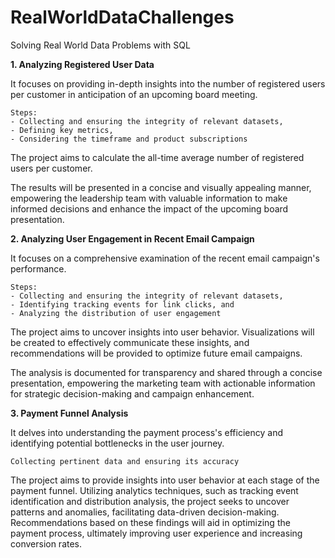 # RealWorldDataChallenges
Solving Real World Data Problems with SQL

**1. Analyzing Registered User Data**

   It focuses on providing in-depth insights into the number of registered users per customer in anticipation of an upcoming board meeting.
   ```
   Steps:
   - Collecting and ensuring the integrity of relevant datasets,
   - Defining key metrics, 
   - Considering the timeframe and product subscriptions
   ```

   The project aims to calculate the all-time average number of registered users per customer.

   The results will be presented in a concise and visually appealing manner, empowering the leadership team with valuable information to make informed decisions and enhance the impact of the upcoming board presentation.

**2. Analyzing User Engagement in Recent Email Campaign**

   It focuses on a comprehensive examination of the recent email campaign's performance.
   ```
   Steps:
   - Collecting and ensuring the integrity of relevant datasets,
   - Identifying tracking events for link clicks, and
   - Analyzing the distribution of user engagement
   ```
   The project aims to uncover insights into user behavior. Visualizations will be created to effectively communicate these insights, and recommendations will be provided to optimize future email campaigns.

   The analysis is documented for transparency and shared through a concise presentation, empowering the marketing team with actionable information for strategic decision-making and campaign enhancement.


**3. Payment Funnel Analysis**

   It delves into understanding the payment process's efficiency and identifying potential bottlenecks in the user journey. 
   ```
   Collecting pertinent data and ensuring its accuracy
   ```
   The project aims to provide insights into user behavior at each stage of the payment funnel. 
   Utilizing analytics techniques, such as tracking event identification and distribution analysis, the project seeks to uncover patterns and anomalies, facilitating data-driven decision-making. 
   Recommendations based on these findings will aid in optimizing the payment process, ultimately improving user experience and increasing conversion rates.
  

